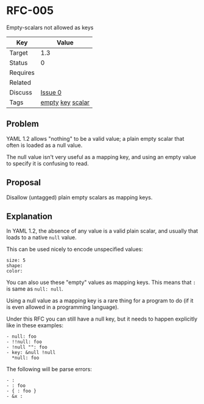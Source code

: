RFC-005
=======

Empty-scalars not allowed as keys


| Key | Value |
| --- | --- |
| Target | 1.3 |
| Status | 0 |
| Requires | |
| Related | |
| Discuss | [Issue 0](../../issues/0) |
| Tags | [empty]() [key]() [scalar]() |


## Problem

YAML 1.2 allows "nothing" to be a valid value; a plain empty scalar that often is loaded as a null value.

The null value isn't very useful as a mapping key, and using an empty value to specify it is confusing to read.


## Proposal

Disallow (untagged) plain empty scalars as mapping keys.


## Explanation

In YAML 1.2, the absence of any value is a valid plain scalar, and usually that loads to a native `null` value.

This can be used nicely to encode unspecified values:
```
size: 5
shape:
color:
```

You can also use these "empty" values as mapping keys.
This means that `:` is same as `null: null`.

Using a null value as a mapping key is a rare thing for a program to do (if it is even allowed in a programming language).

Under this RFC you can still have a null key, but it needs to happen explicitly like in these examples:
```
- null: foo
- !!null: foo
- !null "": foo
- key: &null !null
  *null: foo
```

The following will be parse errors:

```
- :
- : foo
- { : foo }
- &x :
```
